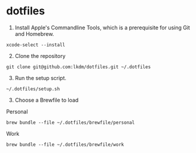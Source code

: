 # dotfiles

1. Install Apple's Commandline Tools, which is a prerequisite for using Git and Homebrew.

```
xcode-select --install
```

2. Clone the repository

```
git clone git@github.com:lkdm/dotfiles.git ~/.dotfiles
```

3. Run the setup script.

```
~/.dotfiles/setup.sh
```

3. Choose a Brewfile to load

Personal

```
brew bundle --file ~/.dotfiles/brewfile/personal
```

Work

```
brew bundle --file ~/.dotfiles/brewfile/work
```